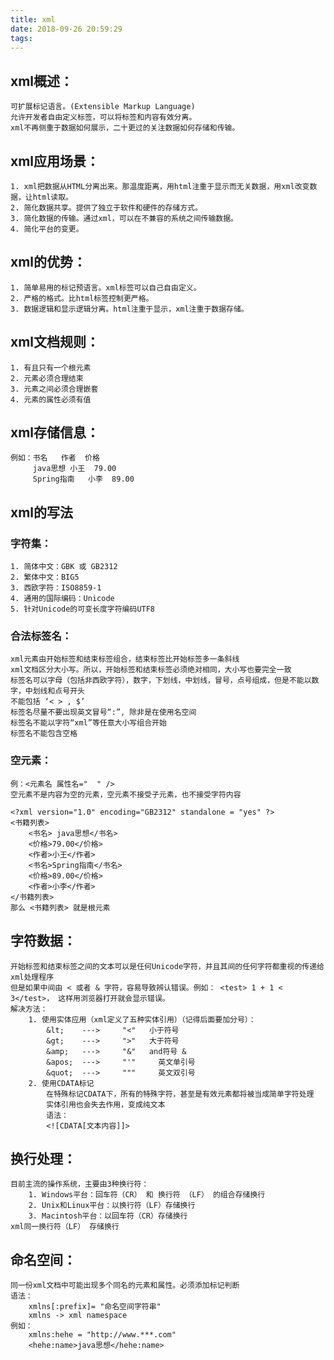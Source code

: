 ```yaml
---
title: xml
date: 2018-09-26 20:59:29
tags:
---
```

## xml概述：

	可扩展标记语言。(Extensible Markup Language)  
	允许开发者自由定义标签，可以将标签和内容有效分离。  
	xml不再侧重于数据如何展示，二十更过的关注数据如何存储和传输。  
 
## xml应用场景：  

	1. xml把数据从HTML分离出来。那温度距离，用html注重于显示而无关数据，用xml改变数据，让html读取。  
	2. 简化数据共享。提供了独立于软件和硬件的存储方式。  
	3. 简化数据的传输。通过xml，可以在不兼容的系统之间传输数据。  
	4. 简化平台的变更。  

## xml的优势：  

	1. 简单易用的标记预语言。xml标签可以自己自由定义。
	2. 严格的格式。比html标签控制更严格。
	3. 数据逻辑和显示逻辑分离。html注重于显示，xml注重于数据存储。

## xml文档规则：  

	1. 有且只有一个根元素
	2. 元素必须合理结束
	3. 元素之间必须合理嵌套
	4. 元素的属性必须有值

## xml存储信息：  

	例如：书名	作者	价格  
  	     java思想	小王	79.00  
   	     Spring指南	小李	89.00  

## xml的写法  

### 字符集：

	1. 简体中文：GBK 或 GB2312
	2. 繁体中文：BIG5
	3. 西欧字符：ISO8859-1
	4. 通用的国际编码：Unicode
	5. 针对Unicode的可变长度字符编码UTF8

### 合法标签名：

	xml元素由开始标签和结束标签组合，结束标签比开始标签多一条斜线
	xml文档区分大小写。所以，开始标签和结束标签必须绝对相同，大小写也要完全一致
	标签名可以字母（包括非西欧字符），数字，下划线，中划线，冒号，点号组成，但是不能以数字，中划线和点号开头
	不能包括 ‘< > , $’
	标签名尽量不要出现英文冒号“:”, 除非是在使用名空间
	标签名不能以字符“xml”等任意大小写组合开始
	标签名不能包含空格

### 空元素：

	例：<元素名 属性名="  " />
	空元素不是内容为空的元素，空元素不接受子元素，也不接受字符内容

	<?xml version="1.0" encoding="GB2312" standalone = "yes" ?>
	<书籍列表>
		<书名> java思想</书名>
		<价格>79.00</价格>
		<作者>小王</作者>
		<书名>Spring指南</书名>
		<价格>89.00</价格>
		<作者>小李</作者>
	</书籍列表>
	那么 <书籍列表> 就是根元素

## 字符数据：  
	开始标签和结束标签之间的文本可以是任何Unicode字符，并且其间的任何字符都重视的传递给xml处理程序
	但是如果中间由 < 或者 & 字符，容易导致辨认错误。例如： <test> 1 + 1 < 3</test>， 这样用浏览器打开就会显示错误。
	解决方法：
		1. 使用实体应用（xml定义了五种实体引用）（记得后面要加分号）：
			&lt;   	--->     "<"   小于符号
			&gt;  	--->     ">"   大于符号
			&amp;  	--->     "&"   and符号 &
			&apos;	--->     "'"     英文单引号
			&quot;	--->     """     英文双引号
		2. 使用CDATA标记
		    在特殊标记CDATA下，所有的特殊字符，甚至是有效元素都将被当成简单字符处理
		    实体引用也会失去作用，变成纯文本
		    语法：
			<![CDATA[文本内容]]>

## 换行处理：  
	目前主流的操作系统，主要由3种换行符：
		1. Windows平台：回车符（CR） 和 换行符 （LF） 的组合存储换行
		2. Unix和Linux平台：以换行符（LF）存储换行
		3. Macintosh平台：以回车符（CR）存储换行
	xml同一换行符（LF） 存储换行

## 命名空间：  
	同一份xml文档中可能出现多个同名的元素和属性。必须添加标记判断
	语法：
		xmlns[:prefix]= "命名空间字符串"
		xmlns -> xml namespace
	例如：
		xmlns:hehe = "http://www.***.com"
		<hehe:name>java思想</hehe:name>
